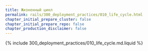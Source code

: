 ```yaml
---
title: Жизненный цикл
permalink: rails/300_deployment_practices/010_life_cycle.html
chapter_initial_prepare_cluster: false
chapter_initial_prepare_repo: false
chapter_production_disclaimer: false
---
```


{% include 300_deployment_practices/010_life_cycle.md.liquid %}

